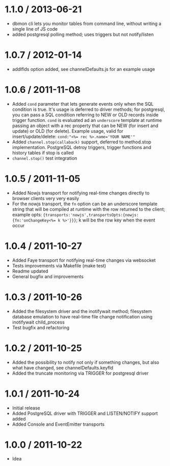 1.1.0 / 2013-06-21
==================
  * dbmon cli lets you monitor tables from command line, without writing a single line of JS code
  * added postgresql polling method; uses triggers but not notify/listen

1.0.7 / 2012-01-14
==================
  * addlflds option added, see channelDefaults.js for an example usage

1.0.6 / 2011-11-08
==================
  * Added `cond` parameter that lets generate events only when the SQL condition is true. It's usage is deferred to driver methods; for postgresql, you can pass a SQL condition referring to NEW or OLD records inside trigger function. `cond` is evaluated ad an `underscore` template  at runtime passing an object with a rec property that can be NEW (for insert and update) or OLD (for delete). Example usage, valid for insert/update/delete: `cond:"<%= rec %>.name='YOUR NAME'"`
  * Added `channel.stop(callaback)` support, deferred to method.stop implementation. PostgreSQL detroy triggers, trigger functions and history tables if stop is called
  * `channel.stop()` test integration

1.0.5 / 2011-11-05
==================
  * Added Nowjs transport for notifying real-time changes directly to browser clients very very easily
  * For the nowjs transport, the `fn` option can be an underscore template string that will be compiled at runtime with the row returned to the client; example opts: `{transports:'nowjs',transportsOpts:{nowjs:{fn:'onChangeKey<%= k %>'}}}`; k will be the row key when the event occur

1.0.4 / 2011-10-27
==================
  * Added Faye transport for notifying real-time changes via websocket
  * Tests improvements via Makefile (make test)
  * Readme updated
  * General bugfix and improvements

1.0.3 / 2011-10-26
==================
  * Added the filesystem driver and the inotifywait method; filesystem database emulation to have real-time file change notification using inotifywait child_process
  * Test bugfix and refactoring

1.0.2 / 2011-10-25
==================

  * Added the possibility to notify not only if something changes, but also what have changed, see channelDefaults.keyfld
  * Added the truncate monitoring via TRIGGER for postgresql driver

1.0.1 / 2011-10-24
==================

  * Initial release
  * Added PostgreSQL driver with TRIGGER and LISTEN/NOTIFY support added
  * Added Console and EventEmitter transports

1.0.0 / 2011-10-22
==================

  * Idea
